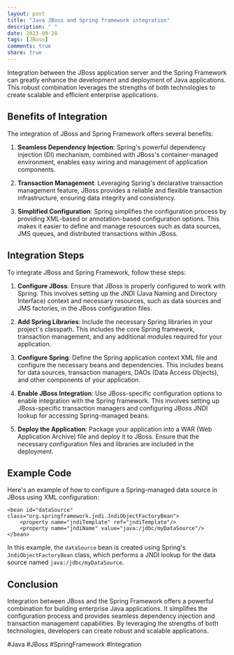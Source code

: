 ```yaml
---
layout: post
title: "Java JBoss and Spring framework integration"
description: " "
date: 2023-09-28
tags: [JBoss]
comments: true
share: true
---
```


Integration between the JBoss application server and the Spring Framework can greatly enhance the development and deployment of Java applications. This robust combination leverages the strengths of both technologies to create scalable and efficient enterprise applications.

## Benefits of Integration

The integration of JBoss and Spring Framework offers several benefits:

1. **Seamless Dependency Injection**: Spring's powerful dependency injection (DI) mechanism, combined with JBoss's container-managed environment, enables easy wiring and management of application components.

2. **Transaction Management**: Leveraging Spring's declarative transaction management feature, JBoss provides a reliable and flexible transaction infrastructure, ensuring data integrity and consistency.

3. **Simplified Configuration**: Spring simplifies the configuration process by providing XML-based or annotation-based configuration options. This makes it easier to define and manage resources such as data sources, JMS queues, and distributed transactions within JBoss.

## Integration Steps

To integrate JBoss and Spring Framework, follow these steps:

1. **Configure JBoss**: Ensure that JBoss is properly configured to work with Spring. This involves setting up the JNDI (Java Naming and Directory Interface) context and necessary resources, such as data sources and JMS factories, in the JBoss configuration files.

2. **Add Spring Libraries**: Include the necessary Spring libraries in your project's classpath. This includes the core Spring framework, transaction management, and any additional modules required for your application.

3. **Configure Spring**: Define the Spring application context XML file and configure the necessary beans and dependencies. This includes beans for data sources, transaction managers, DAOs (Data Access Objects), and other components of your application.

4. **Enable JBoss Integration**: Use JBoss-specific configuration options to enable integration with the Spring framework. This involves setting up JBoss-specific transaction managers and configuring JBoss JNDI lookup for accessing Spring-managed beans.

5. **Deploy the Application**: Package your application into a WAR (Web Application Archive) file and deploy it to JBoss. Ensure that the necessary configuration files and libraries are included in the deployment.

## Example Code

Here's an example of how to configure a Spring-managed data source in JBoss using XML configuration:

```
<bean id="dataSource" class="org.springframework.jndi.JndiObjectFactoryBean">
    <property name="jndiTemplate" ref="jndiTemplate"/>
    <property name="jndiName" value="java:/jdbc/myDataSource"/>
</bean>
```

In this example, the `dataSource` bean is created using Spring's `JndiObjectFactoryBean` class, which performs a JNDI lookup for the data source named `java:/jdbc/myDataSource`.

## Conclusion

Integration between JBoss and the Spring Framework offers a powerful combination for building enterprise Java applications. It simplifies the configuration process and provides seamless dependency injection and transaction management capabilities. By leveraging the strengths of both technologies, developers can create robust and scalable applications.

#Java #JBoss #SpringFramework #Integration
